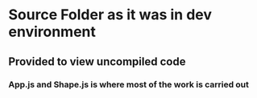 #  Source Folder as it was in dev environment
## Provided to view uncompiled code
### App.js and Shape.js is where most of the work is carried out
